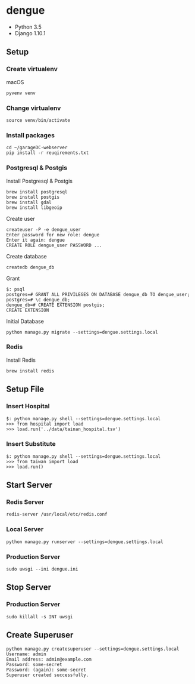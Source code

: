 # dengue

* Python 3.5
* Django 1.10.1

## Setup

### Create virtualenv

macOS

    pyvenv venv

### Change virtualenv

	source venv/bin/activate

### Install packages

	cd ~/garageDC-webserver
	pip install -r reuqirements.txt

### Postgresql & Postgis

Install Postgresql & Postgis

	brew install postgresql
    brew install postgis
    brew install gdal
    brew install libgeoip

Create user

	createuser -P -e dengue_user
	Enter password for new role: dengue
	Enter it again: dengue
	CREATE ROLE dengue_user PASSWORD ...

Create database

	createdb dengue_db

Grant

	$: psql
	postgres=# GRANT ALL PRIVILEGES ON DATABASE dengue_db TO dengue_user;
    postgres=# \c dengue_db;
    dengue_db=# CREATE EXTENSION postgis;
    CREATE EXTENSION

Initial Database

	python manage.py migrate --settings=dengue.settings.local

### Redis

Install Redis

    brew install redis

## Setup File

### Insert Hospital

    $: python manage.py shell --settings=dengue.settings.local
    >>> from hospital import load
    >>> load.run('../data/tainan_hospital.tsv')

### Insert Substitute

    $: python manage.py shell --settings=dengue.settings.local
    >>> from taiwan import load
    >>> load.run()

## Start Server

### Redis Server

    redis-server /usr/local/etc/redis.conf

### Local Server

	python manage.py runserver --settings=dengue.settings.local

### Production Server

    sudo uwsgi --ini dengue.ini


## Stop Server

### Production Server

    sudo killall -s INT uwsgi

## Create Superuser

    python manage.py createsuperuser --settings=dengue.settings.local
    Username: admin
    Email address: admin@example.com
    Password: some-secret
    Password: (again): some-secret
    Superuser created successfully.
